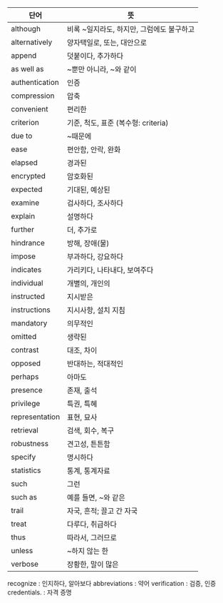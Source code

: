 

| 단어             | 뜻                          |
| -------------- | -------------------------- |
| although       | 비록 ~일지라도, 하지만, 그럼에도 불구하고   |
| alternatively  | 양자택일로, 또는, 대안으로            |
| append         | 덧붙이다, 추가하다                 |
| as well as     | ~뿐만 아니라, ~와 같이             |
| authentication | 인증                         |
| compression    | 압축                         |
| convenient     | 편리한                        |
| criterion      | 기준, 척도, 표준 (복수형: criteria) |
| due to         | ~때문에                       |
| ease           | 편안함, 안락, 완화                |
| elapsed        | 경과된                        |
| encrypted      | 암호화된                       |
| expected       | 기대된, 예상된                   |
| examine        | 검사하다, 조사하다                 |
| explain        | 설명하다                       |
| further        | 더, 추가로                     |
| hindrance      | 방해, 장애(물)                  |
| impose         | 부과하다, 강요하다                 |
| indicates      | 가리키다, 나타내다, 보여주다           |
| individual     | 개별의, 개인의                   |
| instructed     | 지시받은                       |
| instructions   | 지시사항, 설치 지침                |
| mandatory      | 의무적인                       |
| omitted        | 생략된                        |
| contrast       | 대조, 차이                     |
| opposed        | 반대하는, 적대적인                 |
| perhaps        | 아마도                        |
| presence       | 존재, 출석                     |
| privilege      | 특권, 특혜                     |
| representation | 표현, 묘사                     |
| retrieval      | 검색, 회수, 복구                 |
| robustness     | 견고성, 튼튼함                   |
| specify        | 명시하다                       |
| statistics     | 통계, 통계자료                   |
| such           | 그런                         |
| such as        | 예를 들면, ~와 같은               |
| trail          | 자국, 흔적; 끌고 간 자국            |
| treat          | 다루다, 취급하다                  |
| thus           | 따라서, 그러므로                  |
| unless         | ~하지 않는 한                   |
| verbose        | 장황한, 말이 많은                 |
recognize : 인지하다, 알아보다
abbreviations  : 약어
verification : 검증, 인증 
credentials. : 자격 증명
